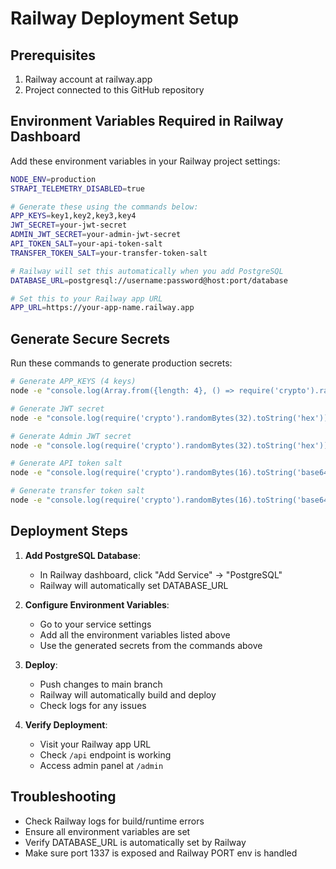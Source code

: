# Railway Deployment Setup

## Prerequisites
1. Railway account at railway.app
2. Project connected to this GitHub repository

## Environment Variables Required in Railway Dashboard

Add these environment variables in your Railway project settings:

```bash
NODE_ENV=production
STRAPI_TELEMETRY_DISABLED=true

# Generate these using the commands below:
APP_KEYS=key1,key2,key3,key4
JWT_SECRET=your-jwt-secret
ADMIN_JWT_SECRET=your-admin-jwt-secret
API_TOKEN_SALT=your-api-token-salt
TRANSFER_TOKEN_SALT=your-transfer-token-salt

# Railway will set this automatically when you add PostgreSQL
DATABASE_URL=postgresql://username:password@host:port/database

# Set this to your Railway app URL
APP_URL=https://your-app-name.railway.app
```

## Generate Secure Secrets

Run these commands to generate production secrets:

```bash
# Generate APP_KEYS (4 keys)
node -e "console.log(Array.from({length: 4}, () => require('crypto').randomBytes(16).toString('base64')).join(','))"

# Generate JWT secret
node -e "console.log(require('crypto').randomBytes(32).toString('hex'))"

# Generate Admin JWT secret
node -e "console.log(require('crypto').randomBytes(32).toString('hex'))"

# Generate API token salt
node -e "console.log(require('crypto').randomBytes(16).toString('base64'))"

# Generate transfer token salt
node -e "console.log(require('crypto').randomBytes(16).toString('base64'))"
```

## Deployment Steps

1. **Add PostgreSQL Database**:
   - In Railway dashboard, click "Add Service" → "PostgreSQL"
   - Railway will automatically set DATABASE_URL

2. **Configure Environment Variables**:
   - Go to your service settings
   - Add all the environment variables listed above
   - Use the generated secrets from the commands above

3. **Deploy**:
   - Push changes to main branch
   - Railway will automatically build and deploy
   - Check logs for any issues

4. **Verify Deployment**:
   - Visit your Railway app URL
   - Check `/api` endpoint is working
   - Access admin panel at `/admin`

## Troubleshooting

- Check Railway logs for build/runtime errors
- Ensure all environment variables are set
- Verify DATABASE_URL is automatically set by Railway
- Make sure port 1337 is exposed and Railway PORT env is handled